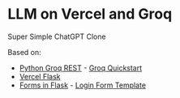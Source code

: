 # LLM on Vercel and Groq

Super Simple ChatGPT Clone

Based on:
* [Python Groq REST](https://github.com/eniompw/LLMVercelGroq/blob/main/rest.py) - [Groq Quickstart](https://console.groq.com/docs/quickstart)
* [Vercel Flask](https://github.com/eniompw/VercelFlask)
* [Forms in Flask](https://github.com/eniompw/FormsInFlask) - [Login Form Template](https://www.w3schools.com/howto/howto_css_login_form.asp?)
